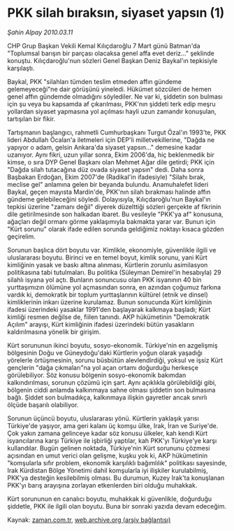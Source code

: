 # PKK silah bıraksın, siyaset yapsın (1)

*Şahin Alpay 2010.03.11*

<tr><td class="metin" colspan="2" style="padding-top: 20px; padding-left: 5px; ">CHP Grup Başkan Vekili Kemal Kılıçdaroğlu 7 Mart günü Batman'da "Toplumsal barışın bir parçası olacaksa genel affa evet deriz..." şeklinde konuştu. Kılıçdaroğlu'nun sözleri Genel Başkan Deniz Baykal'ın tepkisiyle karşılaştı.</td></tr><tr><td class="metin" colspan="2" style="padding-top: 20px; padding-left: 5px; "><p>Baykal, PKK "silahları tümden teslim etmeden affın gündeme gelemeyeceği"ne dair görüşünü yineledi. Hükümet sözcüleri de hemen genel affın gündemde olmadığını söylediler. Ne var ki, şiddetin son bulması için şu veya bu kapsamda af çıkarılması, PKK'nın şiddeti terk edip meşru yollardan siyaset yapmasına yol açılması hayli uzun zamandır konuşulan, tartışılan bir fikir.
<p>Tartışmanın başlangıcı, rahmetli Cumhurbaşkanı Turgut Özal'ın 1993'te, PKK lideri Abdullah Öcalan'a iletmeleri için DEP'li milletvekillerine, "Dağda ne yapıyor o adam, gelsin Ankara'da siyaset yapsın..." demesine kadar uzanıyor. Aynı fikri, uzun yıllar sonra, Ekim 2006'da, hiç beklenmedik bir kimse, o sıra DYP Genel Başkanı olan Mehmet Ağar dile getirdi; PKK için "Dağda silah tutacağına düz ovada siyaset yapsın" dedi. Daha sonra Başbakan Erdoğan, Ekim 2007'de (Radikal'in ifadesiyle) "Silahı bırak, meclise gel" anlamına gelen bir beyanda bulundu. Anamuhalefet lideri Baykal, geçen mayısta Mardin'de, PKK'nın silah bırakması halinde affın gündeme gelebileceğini söyledi. Dolayısıyla, Kılıçdaroğlu'nun Baykal'ın tepkisi üzerine "zamanı değil" diyerek düzelttiği sözleri gerçekte af fikrinin dile getirilmesinde son halkadan ibaret. Bu vesileyle "PKK'ya af" konusuna, ağaçları değil ormanı görme yaklaşımıyla bakmakta yarar var. Bunun için "Kürt sorunu" olarak ifade edilen sorunda geldiğimiz noktayı kısaca gözden geçirelim.
<p>Sorunun başlıca dört boyutu var. Kimlikle, ekonomiyle, güvenlikle ilgili ve uluslararası boyutu. Birinci ve en temel boyut, kimlik sorunu, yani Kürt kimliğinin yasak ve baskı altına alınması, Kürtlerin zorunlu asimilasyon politikasına tabi tutulmaları. Bu politika (Süleyman Demirel'in hesabıyla) 29 silahlı isyana yol açtı. Bunların sonuncusu olan PKK isyanının 40 bin yurttaşımızın ölümüne yol açmasından sonra, en azından çoğumuz farkına vardık ki, demokratik bir toplum yurttaşlarının kültürel (etnik ve dinsel) kimliklerinin inkarı üzerine kurulamaz. Bunun sonucunda Kürt kimliğinin ifadesi üzerindeki yasaklar 1991'den başlayarak kalkmaya başladı; Kürt kimliği resmen değilse de, fiilen tanındı. AKP hükümetinin "Demokratik Açılım" arayışı, Kürt kimliğinin ifadesi üzerindeki bütün yasakların kaldırılmasına yönelik bir girişim.
<p> Kürt sorununun ikinci boyutu, sosyo-ekonomik. Türkiye'nin en azgelişmiş bölgesinin Doğu ve Güneydoğu'daki Kürtlerin yoğun olarak yaşadığı yörelerle örtüşmesinin, sorunu büsbütün alevlendirdiği, yoksul ve işsiz Kürt gençlerin "dağa çıkmaları"na yol açan ortamı doğurduğu herkesçe görülebiliyor. Söz konusu bölgenin sosyo-ekonomik bakımdan kalkındırılması, sorunun çözümü için şart. Aynı açıklıkla görülebildiği gibi, bölgenin ciddi anlamda kalkınmaya sahne olması şiddetin son bulmasına bağlı. Şiddet son bulmadıkça, kalkınmaya ilişkin gayretler ancak sınırlı ölçüde başarılı olabiliyor.
<p>Sorunun üçüncü boyutu, uluslararası yönü. Kürtlerin yaklaşık yarısı Türkiye'de yaşıyor, ama geri kalanı üç komşu ülke, Irak, İran ve Suriye'de. Çok yakın zamana gelinceye kadar söz konusu ülkeler, kah kendi Kürt isyancılarına karşı Türkiye ile işbirliği yaptılar, kah PKK'yı Türkiye'ye karşı kullandılar. Bugün gelinen noktada, Türkiye'nin Kürt sorununu çözmesi açısından en umut verici olan gelişme, kuşku yok ki, AKP hükümetinin "komşularla sıfır problem, ekonomik karşılıklı bağımlılık" politikası sayesinde, Irak Kürdistan Bölge Yönetimi dahil komşularla iyi ilişkiler kurulabilmiş, PKK'ya desteğin kesilebilmiş olması. Bu durumun, Kuzey Irak'ta konuşlanan PKK'yı barış arayışına zorlayan etkenlerden biri olduğu muhakkak.
<p>Kürt sorununun en canalıcı boyutu, muhakkak ki güvenlikle, doğurduğu şiddetle, PKK ile ilgili olan boyutu. Buna bir sonraki yazıda devam edeceğim. <br/></p></p></p></p></p></p></td></tr>

Kaynak: [zaman.com.tr](http://zaman.com.tr/yazar.do?yazino=960232), [web.archive.org (arşiv bağlantısı)](http://web.archive.org/web/20100328075607/http://www.zaman.com.tr:80/yazar.do?yazino=960232)

